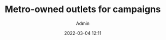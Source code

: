 ---
title: Metro-owned outlets for campaigns
draft: false
date: 2022-03-04 12:11
author: Admin
audience:
  - New Hires
purpose: TBD
tags:
  - Marking Resources
---